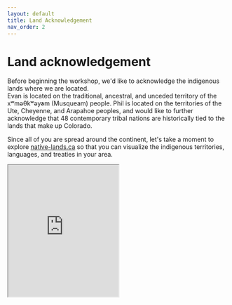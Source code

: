 ```yaml
---
layout: default
title: Land Acknowledgement
nav_order: 2
---
```

# Land acknowledgement

Before beginning the workshop, we'd like to acknowledge the indigenous lands where we are located.    
Evan is located on the traditional, ancestral, and unceded territory of the xʷməθkʷəy̓əm (Musqueam) people. Phil is located on the territories of the Ute, Cheyenne, and Arapahoe peoples, and would like to further acknowledge that 48 contemporary tribal nations are historically tied to the lands that make up Colorado.

Since all of you are spread around the continent, let's take a moment to explore [native-lands.ca](https://native-land.ca/) so that you can visualize the indigenous territories, languages, and treaties in your area.

<iframe src="https://native-land.ca/api/embed/embed.html?maps=territories&position=49.268264,-123.157480" style="width:50%; height:300px;"></iframe>
